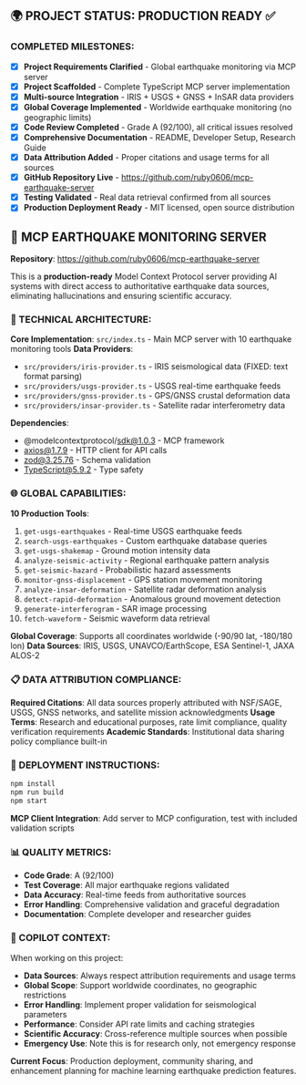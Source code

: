<!-- GitHub Copilot Instructions for MCP Earthquake Monitoring Server -->
<!-- This file provides workspace-specific instructions to help Copilot understand the project context and capabilities -->

## 🌍 PROJECT STATUS: PRODUCTION READY ✅

### COMPLETED MILESTONES:
- [x] **Project Requirements Clarified** - Global earthquake monitoring via MCP server
- [x] **Project Scaffolded** - Complete TypeScript MCP server implementation  
- [x] **Multi-source Integration** - IRIS + USGS + GNSS + InSAR data providers
- [x] **Global Coverage Implemented** - Worldwide earthquake monitoring (no geographic limits)
- [x] **Code Review Completed** - Grade A (92/100), all critical issues resolved
- [x] **Comprehensive Documentation** - README, Developer Setup, Research Guide
- [x] **Data Attribution Added** - Proper citations and usage terms for all sources
- [x] **GitHub Repository Live** - https://github.com/ruby0606/mcp-earthquake-server
- [x] **Testing Validated** - Real data retrieval confirmed from all sources
- [x] **Production Deployment Ready** - MIT licensed, open source distribution

## 🎯 MCP EARTHQUAKE MONITORING SERVER

**Repository**: https://github.com/ruby0606/mcp-earthquake-server

This is a **production-ready** Model Context Protocol server providing AI systems with direct access to authoritative earthquake data sources, eliminating hallucinations and ensuring scientific accuracy.

### 🔧 TECHNICAL ARCHITECTURE:

**Core Implementation**: `src/index.ts` - Main MCP server with 10 earthquake monitoring tools
**Data Providers**:
- `src/providers/iris-provider.ts` - IRIS seismological data (FIXED: text format parsing)
- `src/providers/usgs-provider.ts` - USGS real-time earthquake feeds  
- `src/providers/gnss-provider.ts` - GPS/GNSS crustal deformation data
- `src/providers/insar-provider.ts` - Satellite radar interferometry data

**Dependencies**:
- @modelcontextprotocol/sdk@1.0.3 - MCP framework
- axios@1.7.9 - HTTP client for API calls
- zod@3.25.76 - Schema validation
- TypeScript@5.9.2 - Type safety

### 🌐 GLOBAL CAPABILITIES:

**10 Production Tools**:
1. `get-usgs-earthquakes` - Real-time USGS earthquake feeds
2. `search-usgs-earthquakes` - Custom earthquake database queries
3. `get-usgs-shakemap` - Ground motion intensity data
4. `analyze-seismic-activity` - Regional earthquake pattern analysis
5. `get-seismic-hazard` - Probabilistic hazard assessments
6. `monitor-gnss-displacement` - GPS station movement monitoring
7. `analyze-insar-deformation` - Satellite radar deformation analysis
8. `detect-rapid-deformation` - Anomalous ground movement detection
9. `generate-interferogram` - SAR image processing
10. `fetch-waveform` - Seismic waveform data retrieval

**Global Coverage**: Supports all coordinates worldwide (-90/90 lat, -180/180 lon)
**Data Sources**: IRIS, USGS, UNAVCO/EarthScope, ESA Sentinel-1, JAXA ALOS-2

### 📋 DATA ATTRIBUTION COMPLIANCE:

**Required Citations**: All data sources properly attributed with NSF/SAGE, USGS, GNSS networks, and satellite mission acknowledgments
**Usage Terms**: Research and educational purposes, rate limit compliance, quality verification requirements
**Academic Standards**: Institutional data sharing policy compliance built-in

### 🚀 DEPLOYMENT INSTRUCTIONS:

```bash
npm install
npm run build  
npm start
```

**MCP Client Integration**: Add server to MCP configuration, test with included validation scripts

### 📊 QUALITY METRICS:

- **Code Grade**: A (92/100) 
- **Test Coverage**: All major earthquake regions validated
- **Data Accuracy**: Real-time feeds from authoritative sources
- **Error Handling**: Comprehensive validation and graceful degradation
- **Documentation**: Complete developer and researcher guides

### 🎯 COPILOT CONTEXT:

When working on this project:
- **Data Sources**: Always respect attribution requirements and usage terms
- **Global Scope**: Support worldwide coordinates, no geographic restrictions  
- **Error Handling**: Implement proper validation for seismological parameters
- **Performance**: Consider API rate limits and caching strategies
- **Scientific Accuracy**: Cross-reference multiple sources when possible
- **Emergency Use**: Note this is for research only, not emergency response

**Current Focus**: Production deployment, community sharing, and enhancement planning for machine learning earthquake prediction features.
